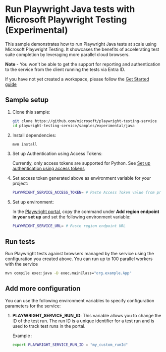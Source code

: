 # Run Playwright Java tests with Microsoft Playwright Testing (Experimental)

This sample demonstrates how to run Playwright Java tests at scale using Microsoft Playwright Testing. It showcases the benefits of accelerating test suite completion by leveraging more parallel cloud browsers.

**Note** - You won't be able to get the support for reporting and authentication to the service from the client running the tests via Entra ID.

If you have not yet created a workspace, please follow the [Get Started guide](../../../README.md#get-started)

## Sample setup

1. Clone this sample:

    ```bash
    git clone https://github.com/microsoft/playwright-testing-service
    cd playwright-testing-service/samples/experimental/java
    ```

1. Install dependencies:

    ```bash
    mvn install
    ```

1. Set up Authentication using Access Tokens:

    Currently, only access tokens are supported for Python. See [Set up authentication using access tokens](../../../../README.md#set-up-authentication-using-access-tokens)

1. Set access token generated above as environment variable for your project:

    ```bash
    PLAYWRIGHT_SERVICE_ACCESS_TOKEN= # Paste Access Token value from previous step
    ```

1. Set up environment:

    In the [Playwright portal](https://aka.ms/mpt/portal), copy the command under **Add region endpoint in your set up** and set the following environment variable:

    ```bash
    PLAYWRIGHT_SERVICE_URL= # Paste region endpoint URL
    ```

## Run tests

Run Playwright tests against browsers managed by the service using the configuration you created above. You can run up to 100 parallel workers with the service

```bash
mvn compile exec:java -D exec.mainClass="org.example.App"
```

## Add more configuration

You can use the following environment variables to specify configuration parameters for the service:

1. **PLAYWRIGHT_SERVICE_RUN_ID**: This variable allows you to change the ID of the test run. The run ID is a unique identifier for a test run and is used to track test runs in the portal.

    Example :

    ```bash
    export PLAYWRIGHT_SERVICE_RUN_ID = "my_custom_runId"
    ```